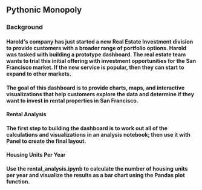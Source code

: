 ## Pythonic Monopoly

### Background

#### Harold's company has just started a new Real Estate Investment division to provide customers with a broader range of portfolio options. Harold was tasked with building a prototype dashboard. The real estate team wants to trial this initial offering with investment opportunities for the San Francisco market. If the new service is popular, then they can start to expand to other markets.
#### The goal of this dashboard is to provide charts, maps, and interactive visualizations that help customers explore the data and determine if they want to invest in rental properties in San Francisco.

#### Rental Analysis
#### The first step to building the dashboard is to work out all of the calculations and visualizations in an analysis notebook; then use it with Panel to create the final layout.

#### Housing Units Per Year
#### Use the rental_analysis.ipynb to calculate the number of housing units per year and visualize the results as a bar chart using the Pandas plot function.
